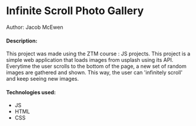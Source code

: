 # Infinite Scroll Photo Gallery
Author: Jacob McEwen

#### Description:
This project was made using the ZTM course : JS projects. This project is a simple web application that loads images from usplash using its API. 
Everytime the user scrolls to the bottom of the page, a new set of random images are gathered and shown. This way, the user can 'infinitely scroll'
and keep seeing new images.


#### Technologies used:
* JS
* HTML
* CSS
